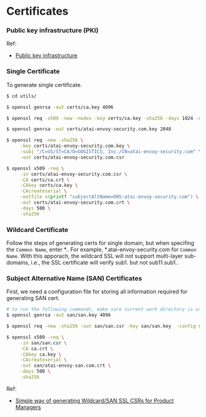 # Certificates

### Public key infrastructure (PKI)

Ref:
- [Public key infrastructure](https://en.wikipedia.org/wiki/Public_key_infrastructure)

### Single Certificate
To generate single certificate.
```sh
$ cd utils/

$ openssl genrsa -out certs/ca.key 4096

$ openssl req -x509 -new -nodes -key certs/ca.key -sha256 -days 1024 -out certs/ca.crt

$ openssl genrsa -out certs/atai-envoy-security.com.key 2048

$ openssl req -new -sha256 \
     -key certs/atai-envoy-security.com.key \
     -subj "/C=US/ST=CA/O=GOGISTICS, Inc./CN=atai-envoy-security.com" \
     -out certs/atai-envoy-security.com.csr

$ openssl x509 -req \
     -in certs/atai-envoy-security.com.csr \
     -CA certs/ca.crt \
     -CAkey certs/ca.key \
     -CAcreateserial \
     -extfile <(printf "subjectAltName=DNS:atai-envoy-security.com") \
     -out certs/atai-envoy-security.com.crt \
     -days 500 \
     -sha256
```

### Wildcard Certificate
Follow the steps of generating certs for single domain, but when specifing the `Common Name`, enter *.<domain>. For example, *.atai-envoy-security.com for `Common Name`. With this apporach, the wildcard SSL will not support multi-layer sub-domains, i.e., the SSL certificate will verify sub1.<domain> but not sub11.sub1.<domain>.


### Subject Alternative Name (SAN) Certificates
First, we need a configuration file for storing all information required for generating SAN cert.

```sh
# to run the following commands, make sure current work directory is utils/certs/
$ openssl genrsa -out san/san.key 4096

$ openssl req -new -sha256 -out san/san.csr -key san/san.key  -config san_certs.conf

$ openssl x509 -req \
     -in san/san.csr \
     -CA ca.crt \
     -CAkey ca.key \
     -CAcreateserial \
     -out san/atai-envoy-san.com.crt \
     -days 500 \
     -sha256
```

Ref:
- [Simple way of generating Wildcard/SAN SSL CSRs for Product Managers](https://rkakodker.medium.com/how-to-simple-way-of-generating-wildcard-san-ssl-csrs-for-product-managers-8c25d715d86f)
